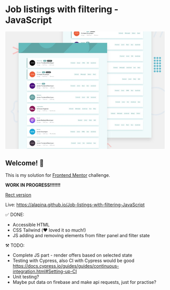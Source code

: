 # Job listings with filtering - JavaScript

![Design preview for the Job Listings coding challenge](./design/desktop-preview.jpg)

## Welcome! 👋

This is my solution for [Frontend Mentor](https://www.frontendmentor.io/challenges/job-listings-with-filtering-ivstIPCt) challenge.

**WORK IN PROGRESS!!!!!!!**

[Rect version](https://github.com/ALapina/Job-listings-with-filtering-React)

Live: https://alapina.github.io/Job-listings-with-filtering-JavaScript

✅ DONE:

- Accessible HTML
- CSS Tailwind (❤️ loved it so much!)
- JS adding and removing elements from filter panel and filter state

⚒ TODO:

- Complete JS part - render offers based on selected state
- Testing with Cypress, also CI with Cypress would be good https://docs.cypress.io/guides/guides/continuous-integration.html#Setting-up-CI
- Unit testing?
- Maybe put data on firebase and make api requests, just for practise?
